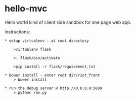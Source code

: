 hello-mvc
=========

Hello world kind of client side sandbox for one page web app.

Instructions:

    * setup virtualenv - at root directory

        >virtualenv flask

        >. flask/bin/activate
        
        >pip install -r flask/requirement.txt

    * bower install - enter root dir/riot_front
        > bower install

    * run the debug server @ http://0.0.0.0:5000
        > python run.py
